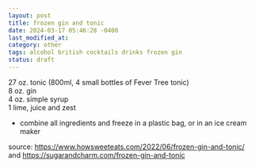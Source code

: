 ```yaml
---
layout: post
title: frozen gin and tonic
date: 2024-03-17 05:46:28 -0400
last_modified_at: 
category: other
tags: alcohol british cocktails drinks frozen gin
status: draft
---
```


27 oz. tonic (800ml, 4 small bottles of Fever Tree tonic)  
8 oz. gin  
4 oz. simple syrup  
1 lime, juice and zest  
* combine all ingredients and freeze in a plastic bag, or in an ice cream maker

source: <https://www.howsweeteats.com/2022/06/frozen-gin-and-tonic/> and
        <https://sugarandcharm.com/frozen-gin-and-tonic>
